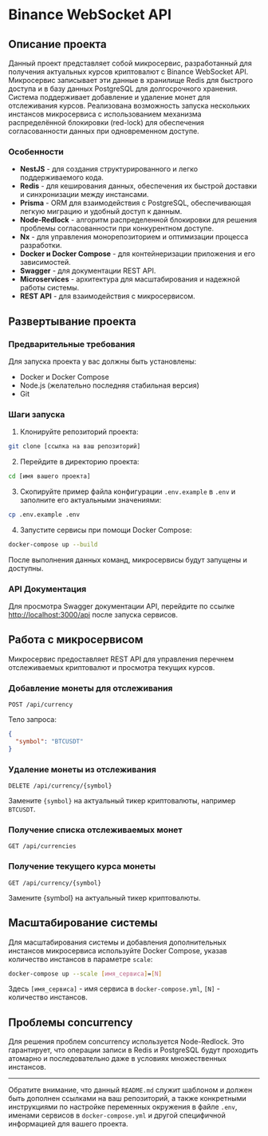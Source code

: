 # Binance WebSocket API

## Описание проекта

Данный проект представляет собой микросервис, разработанный для получения актуальных курсов криптовалют с Binance WebSocket API. Микросервис записывает эти данные в хранилище Redis для быстрого доступа и в базу данных PostgreSQL для долгосрочного хранения. Система поддерживает добавление и удаление монет для отслеживания курсов. Реализована возможность запуска нескольких инстансов микросервиса с использованием механизма распределённой блокировки (red-lock) для обеспечения согласованности данных при одновременном доступе.

### Особенности

- **NestJS** - для создания структурированного и легко поддерживаемого кода.
- **Redis** - для кеширования данных, обеспечения их быстрой доставки и синхронизации между инстансами.
- **Prisma** - ORM для взаимодействия с PostgreSQL, обеспечивающая легкую миграцию и удобный доступ к данным.
- **Node-Redlock** - алгоритм распределенной блокировки для решения проблемы согласованности при конкурентном доступе.
- **Nx** - для управления монорепозиторием и оптимизации процесса разработки.
- **Docker и Docker Compose** - для контейнеризации приложения и его зависимостей.
- **Swagger** - для документации REST API.
- **Microservices** - архитектура для масштабирования и надежной работы системы.
- **REST API** - для взаимодействия с микросервисом.

## Развертывание проекта

### Предварительные требования

Для запуска проекта у вас должны быть установлены:

- Docker и Docker Compose
- Node.js (желательно последняя стабильная версия)
- Git

### Шаги запуска

1. Клонируйте репозиторий проекта:

```bash
git clone [ссылка на ваш репозиторий]
```

2. Перейдите в директорию проекта:

```bash
cd [имя вашего проекта]
```

3. Скопируйте пример файла конфигурации `.env.example` в `.env` и заполните его актуальными значениями:

```bash
cp .env.example .env
```

4. Запустите сервисы при помощи Docker Compose:

```bash
docker-compose up --build
```

После выполнения данных команд, микросервисы будут запущены и доступны.

### API Документация

Для просмотра Swagger документации API, перейдите по ссылке [http://localhost:3000/api](http://localhost:3000/api) после запуска сервисов.

## Работа с микросервисом

Микросервис предоставляет REST API для управления перечнем отслеживаемых криптовалют и просмотра текущих курсов.

### Добавление монеты для отслеживания

```http
POST /api/currency
```

Тело запроса:
```json
{
  "symbol": "BTCUSDT"
}
```

### Удаление монеты из отслеживания

```http
DELETE /api/currency/{symbol}
```

Замените `{symbol}` на актуальный тикер криптовалюты, например `BTCUSDT`.

### Получение списка отслеживаемых монет

```http
GET /api/currencies
```

### Получение текущего курса монеты

```http
GET /api/currency/{symbol}
```

Замените {symbol} на актуальный тикер криптовалюты.

## Масштабирование системы

Для масштабирования системы и добавления дополнительных инстансов микросервиса используйте Docker Compose, указав количество инстансов в параметре `scale`:

```bash
docker-compose up --scale [имя_сервиса]=[N]
```

Здесь `[имя_сервиса]` - имя сервиса в `docker-compose.yml`, `[N]` - количество инстансов.

## Проблемы concurrency

Для решения проблем concurrency используется Node-Redlock. Это гарантирует, что операции записи в Redis и PostgreSQL будут проходить атомарно и последовательно даже в условиях множественных инстансов.

---

Обратите внимание, что данный `README.md` служит шаблоном и должен быть дополнен ссылками на ваш репозиторий, а также конкретными инструкциями по настройке переменных окружения в файле `.env`, именами сервисов в `docker-compose.yml` и другой специфичной информацией для вашего проекта.
